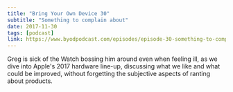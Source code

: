 ```yaml
---
title: "Bring Your Own Device 30"
subtitle: "Something to complain about"
date: 2017-11-30
tags: [podcast]
link: https://www.byodpodcast.com/episodes/episode-30-something-to-complain-about/1/12/2017
---
```

Greg is sick of the Watch bossing him around even when feeling ill, as we dive into Apple's 2017 hardware line-up, discussing what we like and what could be improved, without forgetting the subjective aspects of ranting about products.